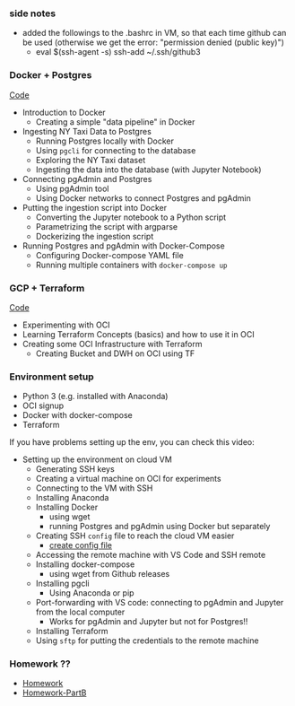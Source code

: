 
### side notes
* added the followings to the .bashrc in VM, so that each time github can be used (otherwise we get the error: "permission denied (public key)")
    * eval $(ssh-agent -s)
    ssh-add ~/.ssh/github3


### Docker + Postgres

[Code](1_docker_sql)

* Introduction to Docker
  * Creating a simple "data pipeline" in Docker
* Ingesting NY Taxi Data to Postgres
  * Running Postgres locally with Docker
  * Using `pgcli` for connecting to the database
  * Exploring the NY Taxi dataset
  * Ingesting the data into the database (with Jupyter Notebook)
* Connecting pgAdmin and Postgres
  * Using pgAdmin tool
  * Using Docker networks to connect Postgres and pgAdmin
* Putting the ingestion script into Docker
  * Converting the Jupyter notebook to a Python script
  * Parametrizing the script with argparse
  * Dockerizing the ingestion script
* Running Postgres and pgAdmin with Docker-Compose
  * Configuring Docker-compose YAML file
  * Running multiple containers with `docker-compose up`


### GCP + Terraform

[Code](2_terraform_gcp)

* Experimenting with OCI
* Learning Terraform Concepts (basics) and how to use it in OCI
* Creating some OCI Infrastructure with Terraform
  * Creating Bucket and DWH on OCI using TF

### Environment setup 

* Python 3 (e.g. installed with Anaconda)
* OCI signup
* Docker with docker-compose
* Terraform

If you have problems setting up the env, you can check this video:

* Setting up the environment on cloud VM
  * Generating SSH keys
  * Creating a virtual machine on OCI for experiments
  * Connecting to the VM with SSH
  * Installing Anaconda
  * Installing Docker 
    * using wget
    * running Postgres and pgAdmin using Docker but separately
  * Creating SSH `config` file to reach the cloud VM easier
    * [create config file](https://www.techrepublic.com/article/how-to-use-an-ssh-config-file-on-macos-for-easier-connections-to-your-data-center-servers/)
  * Accessing the remote machine with VS Code and SSH remote
  * Installing docker-compose
    * using wget from Github releases
  * Installing pgcli
    * Using Anaconda or pip
  * Port-forwarding with VS code: connecting to pgAdmin and Jupyter from the local computer
    * Works for pgAdmin and Jupyter but not for Postgres!!
  * Installing Terraform
  * Using `sftp` for putting the credentials to the remote machine

### Homework ??

* [Homework](../cohorts/2023/week_1_docker_sql/homework.md)
* [Homework-PartB](../cohorts/2023/week_1_terraform/homework.md)
